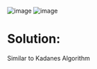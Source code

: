 ![image](https://user-images.githubusercontent.com/116799266/198822509-11ea1965-9fbe-4770-acdb-0cff5f5bf6df.png)
![image](https://user-images.githubusercontent.com/116799266/198822515-bcea879d-ca79-432a-a4aa-f7db29cc31aa.png)

# Solution:
Similar to Kadanes Algorithm
